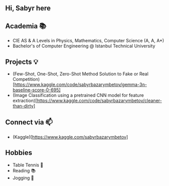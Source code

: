## Hi, Sabyr here

## Academia 📚
- CIE AS & A Levels in Physics, Mathematics, Computer Science (A, A, A*)
- Bachelor's of Computer Engineering @ Istanbul Technical University

## Projects 💡
- (Few-Shot, One-Shot, Zero-Shot Method Solution to Fake or Real Competition)[https://www.kaggle.com/code/sabyrbazarymbetov/gemma-3n-baseline-score-0-695]  
- (Image Classification using a pretrained CNN model for feature extraction)[https://www.kaggle.com/code/sabyrbazarymbetov/cleaner-than-dirty]

## Connect via 📫
- (Kaggle)[https://www.kaggle.com/sabyrbazarymbetov]

## Hobbies
- Table Tennis 🏓
- Reading 📚
- Jogging 👟



<!--
**just-sabyr/just-sabyr** is a ✨ _special_ ✨ repository because its `README.md` (this file) appears on your GitHub profile.

Here are some ideas to get you started:

- 🔭 I’m currently working on ...
- 🌱 I’m currently learning ...
- 👯 I’m looking to collaborate on ...
- 🤔 I’m looking for help with ...
- 💬 Ask me about ...
- 📫 How to reach me: ...
- 😄 Pronouns: ...
- ⚡ Fun fact: ...
-->
